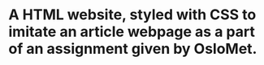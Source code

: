 ﻿# A HTML website, styled with CSS to imitate an article webpage as a part of an assignment given by OsloMet.
